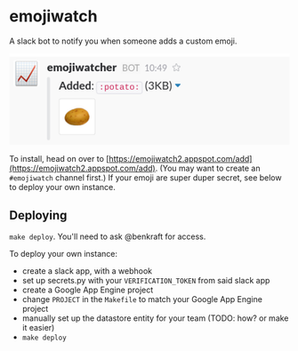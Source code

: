 emojiwatch
==========

A slack bot to notify you when someone adds a custom emoji.

![Screenshot of a new :potato: emoji](/screenshot.png?raw=true)

To install, head on over to [https://emojiwatch2.appspot.com/add](https://emojiwatch2.appspot.com/add).  (You may want to create an `#emojiwatch` channel first.)  If your emoji are super duper secret, see below to deploy your own instance.

Deploying
---------

`make deploy`.  You'll need to ask @benkraft for access.

To deploy your own instance:
* create a slack app, with a webhook
* set up secrets.py with your `VERIFICATION_TOKEN` from said slack app
* create a Google App Engine project
* change `PROJECT` in the `Makefile` to match your Google App Engine project
* manually set up the datastore entity for your team (TODO: how? or make it easier)
* `make deploy`
